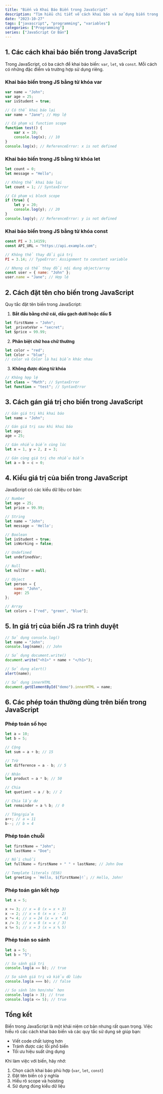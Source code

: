```yaml
---
title: "Biến và Khai Báo Biến trong JavaScript"
description: "Tìm hiểu chi tiết về cách khai báo và sử dụng biến trong JavaScript"
date: "2023-10-27"
tags: ["javascript", "programming", "variables"]
categories: ["Programming"]
series: ["JavaScript Cơ Bản"]
---
```


## 1. Các cách khai báo biến trong JavaScript

Trong JavaScript, có ba cách để khai báo biến: `var`, `let`, và `const`. Mỗi cách có những đặc điểm và trường hợp sử dụng riêng.

### Khai báo biến trong JS bằng từ khóa var

```javascript
var name = "John";
var age = 25;
var isStudent = true;

// Có thể khai báo lại
var name = "Jane"; // Hợp lệ

// Có phạm vi function scope
function test() {
    var x = 10;
    console.log(x); // 10
}
console.log(x); // ReferenceError: x is not defined
```

### Khai báo biến trong JS bằng từ khóa let

```javascript
let count = 0;
let message = "Hello";

// Không thể khai báo lại
let count = 1; // SyntaxError

// Có phạm vi block scope
if (true) {
    let y = 20;
    console.log(y); // 20
}
console.log(y); // ReferenceError: y is not defined
```

### Khai báo biến trong JS bằng từ khóa const

```javascript
const PI = 3.14159;
const API_URL = "https://api.example.com";

// Không thể thay đổi giá trị
PI = 3.14; // TypeError: Assignment to constant variable

// Nhưng có thể thay đổi nội dung object/array
const user = { name: "John" };
user.name = "Jane"; // Hợp lệ
```

## 2. Cách đặt tên cho biến trong JavaScript

Quy tắc đặt tên biến trong JavaScript:

1. **Bắt đầu bằng chữ cái, dấu gạch dưới hoặc dấu $**
```javascript
let firstName = "John";
let _privateVar = "secret";
let $price = 99.99;
```

2. **Phân biệt chữ hoa chữ thường**
```javascript
let color = "red";
let Color = "blue";
// color và Color là hai biến khác nhau
```

3. **Không được dùng từ khóa**
```javascript
// Không hợp lệ
let class = "Math"; // SyntaxError
let function = "test"; // SyntaxError
```

## 3. Cách gán giá trị cho biến trong JavaScript

```javascript
// Gán giá trị khi khai báo
let name = "John";

// Gán giá trị sau khi khai báo
let age;
age = 25;

// Gán nhiều biến cùng lúc
let x = 1, y = 2, z = 3;

// Gán cùng giá trị cho nhiều biến
let a = b = c = 0;
```

## 4. Kiểu giá trị của biến trong JavaScript

JavaScript có các kiểu dữ liệu cơ bản:

```javascript
// Number
let age = 25;
let price = 99.99;

// String
let name = "John";
let message = 'Hello';

// Boolean
let isStudent = true;
let isWorking = false;

// Undefined
let undefinedVar;

// Null
let nullVar = null;

// Object
let person = {
    name: "John",
    age: 25
};

// Array
let colors = ["red", "green", "blue"];
```

## 5. In giá trị của biến JS ra trình duyệt

```javascript
// Sử dụng console.log()
let name = "John";
console.log(name); // John

// Sử dụng document.write()
document.write("<h1>" + name + "</h1>");

// Sử dụng alert()
alert(name);

// Sử dụng innerHTML
document.getElementById("demo").innerHTML = name;
```

## 6. Các phép toán thường dùng trên biến trong JavaScript

### Phép toán số học

```javascript
let a = 10;
let b = 5;

// Cộng
let sum = a + b; // 15

// Trừ
let difference = a - b; // 5

// Nhân
let product = a * b; // 50

// Chia
let quotient = a / b; // 2

// Chia lấy dư
let remainder = a % b; // 0

// Tăng/giảm
a++; // a = 11
b--; // b = 4
```

### Phép toán chuỗi

```javascript
let firstName = "John";
let lastName = "Doe";

// Nối chuỗi
let fullName = firstName + " " + lastName; // John Doe

// Template literals (ES6)
let greeting = `Hello, ${firstName}!`; // Hello, John!
```

### Phép toán gán kết hợp

```javascript
let x = 5;

x += 3; // x = 8 (x = x + 3)
x -= 2; // x = 6 (x = x - 2)
x *= 4; // x = 24 (x = x * 4)
x /= 3; // x = 8 (x = x / 3)
x %= 5; // x = 3 (x = x % 5)
```

### Phép toán so sánh

```javascript
let a = 5;
let b = "5";

// So sánh giá trị
console.log(a == b); // true

// So sánh giá trị và kiểu dữ liệu
console.log(a === b); // false

// So sánh lớn hơn/nhỏ hơn
console.log(a > 3); // true
console.log(a <= 5); // true
```

## Tổng kết

Biến trong JavaScript là một khái niệm cơ bản nhưng rất quan trọng. Việc hiểu rõ các cách khai báo biến và các quy tắc sử dụng sẽ giúp bạn:
- Viết code chất lượng hơn
- Tránh được các lỗi phổ biến
- Tối ưu hiệu suất ứng dụng

Khi làm việc với biến, hãy nhớ:
1. Chọn cách khai báo phù hợp (`var`, `let`, `const`)
2. Đặt tên biến có ý nghĩa
3. Hiểu rõ scope và hoisting
4. Sử dụng đúng kiểu dữ liệu